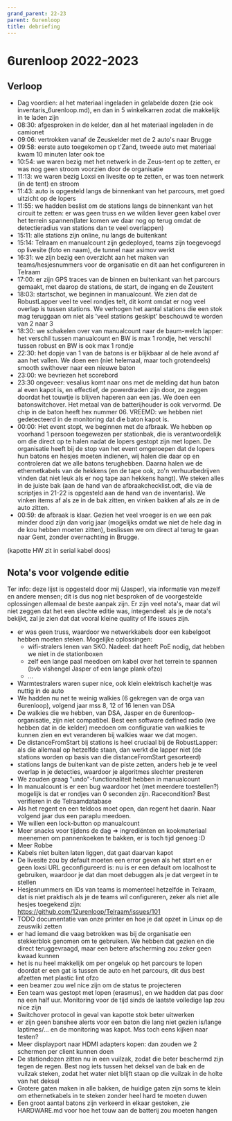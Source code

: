 ```yaml
---
grand_parent: 22-23
parent: 6urenloop
title: debriefing
---
```


# 6urenloop 2022-2023

## Verloop

- Dag voordien: al het materiaal ingeladen in gelabelde dozen (zie ook inventaris_6urenloop.md), en dan in 5 winkelkarren zodat die makkelijk in te laden zijn
- 08:30: afgesproken in de kelder, dan al het materiaal ingeladen in de camionet
- 09:06: vertrokken vanaf de Zeuskelder met de 2 auto's naar Brugge
- 09:58: eerste auto toegekomen op t'Zand, tweede auto met materiaal kwam 10 minuten later ook toe
- 10:54: we waren bezig met het netwerk in de Zeus-tent op te zetten, er was nog geen stroom voorzien door de organisatie
- 11:13: we waren bezig Loxsi en livesite op te zetten, er was toen netwerk (in de tent) en stroom
- 11:43: auto is opgesteld langs de binnenkant van het parcours, met goed uitzicht op de lopers
- 11:55: we hadden beslist om de stations langs de binnenkant van het circuit te zetten: er was geen truss en we wilden liever geen kabel over het terrein spannen(later komen we daar nog op terug omdat de detectieradius van stations dan te veel overlappen)
- 15:11: alle stations zijn online, nu langs de buitenkant
- 15:14: Telraam en manualcount zijn gedeployed, teams zijn toegevoegd op livesite (foto en naam), de tunnel naar asimov werkt
- 16:31: we zijn bezig een overzicht aan het maken van teams/hesjesnummers voor de organisatie en dit aan het configureren in Telraam
- 17:00: er zijn GPS traces van de binnen en buitenkant van het parcours gemaakt, met daarop de stations, de start, de ingang en de Zeustent
- 18:03: startschot, we beginnen in manualcount. We zien dat de RobustLapper veel te veel rondjes telt, dit komt omdat er nog veel overlap is tussen stations. We verhogen het aantal stations die een stok mag teruggaan om niet als 'veel stations geskipt' beschouwd te worden van 2 naar 3
- 18:30: we schakelen over van manualcount naar de baum-welch lapper: het verschil tussen manualcount en BW is max 1 rondje, het verschil tussen robust en BW is ook max 1 rondje
- 22:30: het dopje van 1 van de batons is er blijkbaar al de hele avond af aan het vallen. We doen een (niet helemaal, maar toch grotendeels) smooth swithover naar een nieuwe baton
- 23:00: we bevriezen het scorebord
- 23:30 ongeveer: vesalius komt naar ons met de melding dat hun baton al even kapot is, en effectief, de powerdraden zijn door, ze zeggen doordat het touwtje is blijven haperen aan een jas. We doen een batonswitchover. Het metaal van de batterijhouder is ook vervormd. De chip in de baton heeft hex nummer 06. VREEMD: we hebben niet gedetecteerd in de monitoring dat die baton kapot is.
- 00:00: Het event stopt, we beginnen met de afbraak. We hebben op voorhand 1 persoon toegewezen per stationbak, die is verantwoordelijk om die direct op te halen nadat de lopers gestopt zijn met lopen. De organisatie heeft bij de stop van het event omgeroepen dat de lopers hun batons en hesjes moeten indienen, wij halen die daar op en controleren dat we alle batons terughebben. Daarna halen we de ethernetkabels van de hekkens (en de tape ook, zo'n verhuurbedrijven vinden dat niet leuk als er nog tape aan hekkens hangt). We steken alles in de juiste bak (aan de hand van de afbraakchecklist.odt, die via de scriptjes in 21-22 is opgesteld aan de hand van de inventaris). We vinken items af als ze in de bak zitten, en vinken bakken af als ze in de auto zitten.
- 00:59: de afbraak is klaar. Gezien het veel vroeger is en we een pak minder dood zijn dan vorig jaar (mogelijks omdat we niet de hele dag in de kou hebben moeten zitten), beslissen we om direct al terug te gaan naar Gent, zonder overnachting in Brugge.

(kapotte HW zit in serial kabel doos)


## Nota's voor volgende editie

Ter info: deze lijst is opgesteld door mij (Jasper), via informatie van mezelf en andere mensen; dit is dus nog niet besproken of de voorgestelde oplossingen allemaal de beste aanpak zijn. Er zijn veel nota's, maar dat wil niet zeggen dat het een slechte editie was, integendeel: als je de nota's bekijkt, zal je zien dat dat vooral kleine quality of life issues zijn.

- er was geen truss, waardoor we netwerkkabels door een kabelgoot hebben moeten steken. Mogelijke oplossingen:
    - wifi-stralers lenen van SKO. Nadeel: dat heeft PoE nodig, dat hebben we niet in de stationboxen
    - zelf een lange paal meedoen om kabel over het terrein te spannen (bvb vishengel Jasper of een lange plank ofzo)
    - ...
- Warmtestralers waren super nice, ook klein elektrisch kacheltje was nuttig in de auto
- We hadden nu net te weinig walkies (6 gekregen van de orga van 6urenloop), volgend jaar mss 8, 12 of 16 lenen van DSA
- De walkies die we hebben, van DSA, Jasper en de 6urenloop-organisatie, zijn niet compatibel. Best een software defined radio (we hebben dat in de kelder) meedoen om configuratie van walkies te kunnen zien en evt veranderen bij walkies waar we dat mogen.
- De distanceFromStart bij stations is heel cruciaal bij de RobustLapper: als die allemaal op hetzelfde staan, dan werkt die lapper niet (de stations worden op basis van die distanceFromStart gesorteerd)
- stations langs de buitenkant van de piste zetten, anders heb je te veel overlap in je detecties, waardoor je algoritmes slechter presteren
- We zouden graag "undo"-functionaliteit hebben in manualcount
- In manualcount is er een bug waardoor het (met meerdere toestellen?) mogelijk is dat er rondjes van 0 seconden zijn. Racecondition? Best verifieren in de Telraamdatabase
- Als het regent en een teldoos moet open, dan regent het daarin. Naar volgend jaar dus een paraplu meedoen.
- We willen een lock-button op manualcount
- Meer snacks voor tijdens de dag => ingrediënten en kookmateriaal meenemen om pannenkoeken te bakken, er is toch tijd genoeg :D
- Meer Robbe
- Kabels niet buiten laten liggen, dat gaat daarvan kapot
- De livesite zou by default moeten een error geven als het start en er geen loxsi URL geconfigureerd is: nu is er een default om localhost te gebruiken, waardoor je dat dan moet debuggen als je dat vergeet in te stellen
- Hesjesnummers en IDs van teams is momenteel hetzelfde in Telraam, dat is niet praktisch als je de teams wil configureren, zeker als niet alle hesjes toegekend zijn: https://github.com/12urenloop/Telraam/issues/101
- TODO documentatie van onze printer en hoe je dat opzet in Linux op de zeuswiki zetten
- er had iemand die vaag betrokken was bij de organisatie een stekkerblok genomen om te gebruiken. We hebben dat gezien en die direct teruggevraagd, maar een betere afscherming zou zeker geen kwaad kunnen
- het is nu heel makkelijk om per ongeluk op het parcours te lopen doordat er een gat is tussen de auto en het parcours, dit dus best afzetten met plastic lint ofzo
- een beamer zou wel nice zijn om de status te projecteren
- Een team was gestopt met lopen (erasmus), en we hadden dat pas door na een half uur. Monitoring voor de tijd sinds de laatste volledige lap zou nice zijn
- Switchover protocol in geval van kapotte stok beter uitwerken
- er zijn geen banshee alerts voor een baton die lang niet gezien is/lange laptimes/... en de monitoring was kapot. Mss toch eens kijken naar testen?
- Meer displayport naar HDMI adapters kopen: dan zouden we 2 schermen per client kunnen doen
- De stationdozen zitten nu in een vuilzak, zodat die beter beschermd zijn tegen de regen. Best nog iets tussen het deksel van de bak en de vuilzak steken, zodat het water niet blijft staan op die vuilzak in de holte van het deksel
- Grotere gaten maken in alle bakken, de huidige gaten zijn soms te klein om ethernetkabels in te steken zonder heel hard te moeten duwen
- Een groot aantal batons zijn verkeerd in elkaar gestoken, zie HARDWARE.md voor hoe het touw aan de batterij zou moeten hangen
